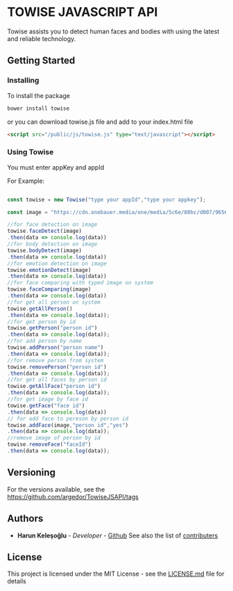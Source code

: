 
# TOWISE JAVASCRIPT API
Towise assists you to detect human faces and bodies with using the latest and reliable technology.

## Getting Started

### Installing
To install the package

```sh
bower install towise
```
or you can download towise.js file and add to your index.html file

```html
<script src="/public/js/towise.js" type="text/javascript"></script>
```
### Using Towise
You must enter appKey and appId

For Example:
```javascript

const towise = new Towise("type your appId","type your appkey");

const image = "https://cdn.onebauer.media/one/media/5c6e/80bc/d007/9656/5f0a/6c12/dua-lipa-brits.jpg";

//for face detection on image
towise.faceDetect(image)
.then(data => console.log(data))
//for body detection on image
towise.bodyDetect(image)
.then(data => console.log(data))
//for emotion detection on image
towise.emotionDetect(image)
.then(data => console.log(data))
//for face comparing with typed image on system
towise.faceComparing(image)
.then(data => console.log(data))
//for get all person on system
towise.getAllPerson()
.then(data => console.log(data));
//for get person by id
towise.getPerson("person id")
.then(data => console.log(data));
//for add person by name
towise.addPerson("person name")
.then(data => console.log(data));
//for remove person from system
towise.removePerson("person id")
.then(data => console.log(data));
//for get all faces by person id
towise.getAllFace("person id")
.then(data => console.log(data));
//for get image by face id
towise.getFace("face id")
.then(data => console.log(data))
// for add face to pereson by person id
towise.addFace(image,"person id","yes")
.then(data => console.log(data));
//remove image of person by id
towise.removeFace("faceId")
.then(data => console.log(data));
```

## Versioning
For the versions available, see the https://github.com/argedor/TowiseJSAPI/tags

## Authors
* **Harun Keleşoğlu** - *Developer* - [Github](https://github.com/harunkelesoglu)
See also the list of [contributers](https://github.com/argedor/TowiseJSAPI/graphs/contributors)

## License

This project is licensed under the MIT License - see the [LICENSE.md](LICENSE.txt) file for details